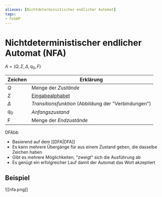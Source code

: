 ```yaml
---
aliases: [Nichtdeterministischer endlicher Automat]
tags:
- FoSAP
---
```

# Nichtdeterministischer endlicher Automat (NFA)
$A=(Q,\Sigma,\Delta,q_0,F)$

| Zeichen  | Erklärung                                            |
| -------- | ---------------------------------------------------- |
| $Q$      | Menge der *Zustände*                                 |
| $\Sigma$ | [Eingabealphabet](Alphabet.md)                          |
| $\Delta$ | *Transitionsfunktion* (Abbildung der "Verbindungen") |
| $q_0$    | *Anfangszustand*                                     |
| F        | Menge der *Endzustände*                              |
DFAbb
- Basierend auf dem [[DFA|DFA]]
- Es kann mehrere Übergänge für aus einem Zustand geben, die dasselbe Zeichen haben
- Gibt es mehrere Möglichkeiten, "zweigt" sich die Ausführung ab
- Es genügt ein erfolgreicher Lauf damit der Automat das Wort akzeptiert

## Beispiel
![[nfa.png]]